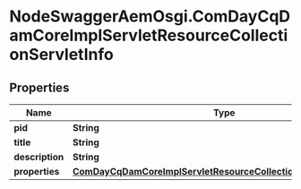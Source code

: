 # NodeSwaggerAemOsgi.ComDayCqDamCoreImplServletResourceCollectionServletInfo

## Properties

Name | Type | Description | Notes
------------ | ------------- | ------------- | -------------
**pid** | **String** |  | [optional] 
**title** | **String** |  | [optional] 
**description** | **String** |  | [optional] 
**properties** | [**ComDayCqDamCoreImplServletResourceCollectionServletProperties**](ComDayCqDamCoreImplServletResourceCollectionServletProperties.md) |  | [optional] 


